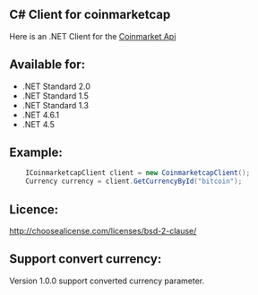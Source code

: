 ## C# Client for  coinmarketcap ##

Here is an .NET Client for the [Coinmarket Api](https://coinmarketcap.com/api/)

## Available for:
- .NET Standard 2.0
- .NET Standard 1.5
- .NET Standard 1.3
- .NET 4.6.1
- .NET 4.5

## Example:
```csharp
	ICoinmarketcapClient client = new CoinmarketcapClient();
	Currency currency = client.GetCurrencyById("bitcoin");
```

## Licence:
http://choosealicense.com/licenses/bsd-2-clause/

## Support convert currency:
Version 1.0.0 support converted currency parameter.